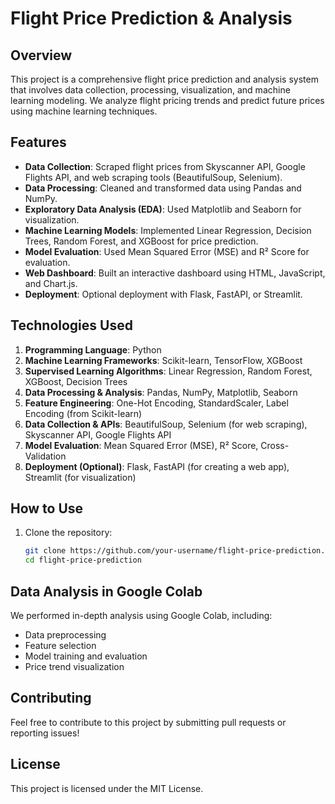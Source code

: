 # Flight Price Prediction & Analysis

## Overview
This project is a comprehensive flight price prediction and analysis system that involves data collection, processing, visualization, and machine learning modeling. We analyze flight pricing trends and predict future prices using machine learning techniques.

## Features
- **Data Collection**: Scraped flight prices from Skyscanner API, Google Flights API, and web scraping tools (BeautifulSoup, Selenium).
- **Data Processing**: Cleaned and transformed data using Pandas and NumPy.
- **Exploratory Data Analysis (EDA)**: Used Matplotlib and Seaborn for visualization.
- **Machine Learning Models**: Implemented Linear Regression, Decision Trees, Random Forest, and XGBoost for price prediction.
- **Model Evaluation**: Used Mean Squared Error (MSE) and R² Score for evaluation.
- **Web Dashboard**: Built an interactive dashboard using HTML, JavaScript, and Chart.js.
- **Deployment**: Optional deployment with Flask, FastAPI, or Streamlit.

## Technologies Used
1. **Programming Language**: Python
2. **Machine Learning Frameworks**: Scikit-learn, TensorFlow, XGBoost
3. **Supervised Learning Algorithms**: Linear Regression, Random Forest, XGBoost, Decision Trees
4. **Data Processing & Analysis**: Pandas, NumPy, Matplotlib, Seaborn
5. **Feature Engineering**: One-Hot Encoding, StandardScaler, Label Encoding (from Scikit-learn)
6. **Data Collection & APIs**: BeautifulSoup, Selenium (for web scraping), Skyscanner API, Google Flights API
7. **Model Evaluation**: Mean Squared Error (MSE), R² Score, Cross-Validation
8. **Deployment (Optional)**: Flask, FastAPI (for creating a web app), Streamlit (for visualization)

## How to Use
1. Clone the repository:
   ```bash
   git clone https://github.com/your-username/flight-price-prediction.git
   cd flight-price-prediction
   ```


## Data Analysis in Google Colab
We performed in-depth analysis using Google Colab, including:
- Data preprocessing
- Feature selection
- Model training and evaluation
- Price trend visualization



## Contributing
Feel free to contribute to this project by submitting pull requests or reporting issues!

## License
This project is licensed under the MIT License.
